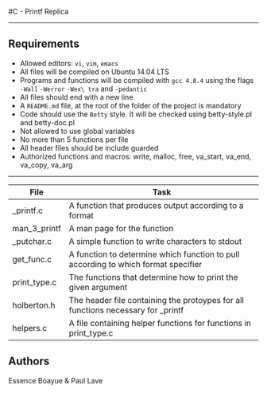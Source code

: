 #C - Printf Replica

---
## Requirements

- Allowed editors: `vi`, `vim`, `emacs`
- All files will be compiled on Ubuntu 14.04 LTS
- Programs and functions will be compiled with `gcc 4.8.4` using the flags `-Wall` `-Werror` `-Wex\
tra` and `-pedantic`
- All files should end with a new line
- A `README.md` file, at the root of the folder of the project is mandatory
- Code should use the `Betty` style. It will be checked using betty-style.pl and betty-doc.pl
- Not allowed to use global variables
- No more than 5 functions per file
- All header files should be include guarded
- Authorized functions and macros: write, malloc, free, va_start, va_end, va_copy, va_arg

---
File|Task
---|---
_printf.c | A function that produces output according to a format
man_3_printf| A man page for the function
_putchar.c | A simple function to write characters to stdout
get_func.c | A function to determine which function to pull according to which format specifier
print_type.c | The functions that determine how to print the given argument
holberton.h | The header file containing the protoypes for all functions necessary for _printf
helpers.c | A file containing helper functions for functions in print_type.c

## Authors
Essence Boayue & Paul Lave